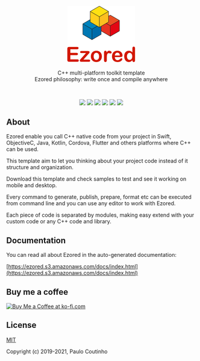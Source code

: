 <p align="center">
    <a href="https://github.com/ezored/ezored" target="_blank" rel="noopener noreferrer">
        <img width="180" src="extras/images/logo.png" alt="ezored logo">
    </a>
    <br>
    <br>
    C++ multi-platform toolkit template
    <br>
    Ezored philosophy: write once and compile anywhere
    <br>
</p>

<br>

<p align="center">
    <img src="https://github.com/ezored/ezored/workflows/Ezored%20-%20Linux/badge.svg">
    <img src="https://github.com/ezored/ezored/workflows/Ezored%20-%20macOS/badge.svg">
    <img src="https://github.com/ezored/ezored/workflows/Ezored%20-%20Windows/badge.svg">
    <img src="https://github.com/ezored/ezored/workflows/Ezored%20-%20iOS/badge.svg">
    <img src="https://github.com/ezored/ezored/workflows/Ezored%20-%20Android/badge.svg">
    <img src="https://github.com/ezored/ezored/workflows/Ezored%20-%20Docs/badge.svg">
</p>

## About

Ezored enable you call C++ native code from your project in Swift, ObjectiveC, Java, Kotlin, Cordova, Flutter and others platforms where C++ can be used.

This template aim to let you thinking about your project code instead of it structure and organization.

Download this template and check samples to test and see it working on mobile and desktop.

Every command to generate, publish, prepare, format etc can be executed from command line and you can use any editor to work with Ezored.

Each piece of code is separated by modules, making easy extend with your custom code or any C++ code and library.

## Documentation

You can read all about Ezored in the auto-generated documentation:

[https://ezored.s3.amazonaws.com/docs/index.html](https://ezored.s3.amazonaws.com/docs/index.html)

## Buy me a coffee

<a href='https://ko-fi.com/paulocoutinho' target='_blank'><img height='36' style='border:0px;height:36px;' src='https://az743702.vo.msecnd.net/cdn/kofi1.png?v=2' border='0' alt='Buy Me a Coffee at ko-fi.com' /></a>

## License

[MIT](http://opensource.org/licenses/MIT)

Copyright (c) 2019-2021, Paulo Coutinho
